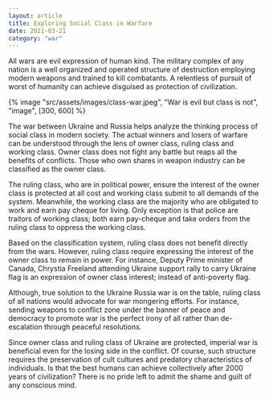 ```yaml
---
layout: article
title: Exploring Social Class in Warfare
date: 2021-03-21
category: "war"
---
```


All wars are evil expression of human kind. The military complex of any nation is a well organized and operated structure of destruction employing modern weapons and trained to kill combatants. A relentless of pursuit of worst of humanity can achieve disguised as protection of civilization.

<!-- excerpt -->

{% image "src/assets/images/class-war.jpeg", "War is evil but class is not", "image", [300, 600] %}

The war between Ukraine and Russia helps analyze the thinking process of social class in modern society. The actual winners and losers of warfare can be understood through the lens of owner class, ruling class and working class. Owner class does not fight any battle but reaps all the benefits of conflicts. Those who own shares in weapon industry can be classified as the owner class.

The ruling class, who are in political power, ensure the interest of the owner class is protected at all cost and working class submit to all demands of the system. Meanwhile, the working class are the majority who are obligated to work and earn pay cheque for living. Only exception is that police are traitors of working class; both earn pay-cheque and take orders from the ruling class to oppress the working class.

Based on the classification system, ruling class does not benefit directly from the wars. However, ruling class require expressing the interest of the owner class to remain in power. For instance, Deputy Prime minister of Canada, Chrystia Freeland attending Ukraine support rally to carry Ukraine flag is an expression of owner class interest; instead of anti-poverty flag.

Although, true solution to the Ukraine Russia war is on the table, ruling class of all nations would advocate for war mongering efforts. For instance, sending weapons to conflict zone under the banner of peace and democracy to promote war is the perfect irony of all rather than de-escalation through peaceful resolutions.

Since owner class and ruling class of Ukraine are protected, imperial war is beneficial even for the losing side in the conflict. Of course, such structure requires the preservation of cult cultures and predatory characteristics of individuals. Is that the best humans can achieve collectively after 2000 years of civilization? There is no pride left to admit the shame and guilt of any conscious mind.
